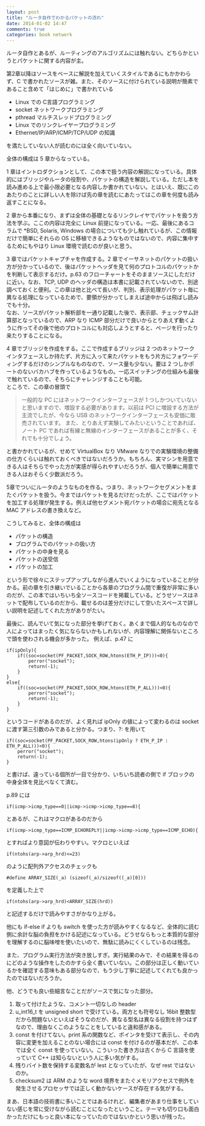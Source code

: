 ```yaml
---
layout: post
title: "ルータ自作でわかるパケットの流れ"
date: 2014-01-02 14:47
comments: true
categories: book network
---
```


ルータ自作とあるが、ルーティングのアルゴリズムには触れない。どちらかというとパケットに関する内容が主。

第2章以降はソースをベースに解説を加えていくスタイルであるにもかかわらず、C で書かれたソースが雑。また、そのソースに付けられている説明が簡素であること含めて「はじめに」で書かれている

* Linux での C言語プログラミング
* socket ネットワークプログラミング
* pthread マルチスレッドプログラミング
* Linux でのリンクレイヤープログラミング
* Ethernet/IP/ARP/ICMP/TCP/UDP の知識

を満たしていない人が読むのには全く向いていない。  

全体の構成は 5 章からなっている。

1 章はイントロダクションとして、この本で扱う内容の解説になっている。具体的にはブリッジやルータの役割や、パケットの構造を解説している。ただし本を読み進める上で最小限必要となる内容しか書かれていない。とはいえ、既にこのあたりのことに詳しい人を除けば先の章を読むにあたってはこの章を何度も読み返すことになる。

2 章から本番になり、まずは全体の基礎となるリンクレイヤでパケットを扱う方法を学ぶ。ここの内容は完全に Linux 前提になっている。一応、最後にあるコラムで *BSD, Solaris, Windows の場合についても少し触れているが、この情報だけで簡単にそれらの OS に移植できるようなものではないので、内容に集中するためにもやはり Linux 環境で読むのが良いと思う。

3 章ではパケットキャプチャを作成する。2 章でイーサネットのパケットの扱い方が分かっているので、後はパケットヘッダを見て何のプロトコルのパケットかを判断して表示するだけ。p.63 のフローチャートをそのままソースにしただけに近い。なお、TCP, UDP のヘッダの構造は本書に記載されていないので、別途調べておくと便利。この章は他と比べて長いが、判別、表示処理がパケット毎に異なる処理になっているためで、要領が分かってしまえば途中からは飛ばし読みでも十分。  
なお、ソースがパケット解析部を一通り記載した後で、表示部、チェックサム計算部となっているので、ARP なり ICMP 部分だけで良いからとりあえず動くように作ってその後で他のプロトコルにも対応しようとすると、ページを行ったり来たりすることになる。

4 章でブリッジを作成をする。ここで作成するブリッジは 2 つのネットワークインタフェースしか持たず、片方に入って来たパケットをもう片方にフォワーディングするだけのシンプルなものなので、ソース量も少ない。要は 2 つしかポートのないバカハブを作っているようなもの。一応スイッチングの仕組みも最後で触れているので、そちらにチャレンジすることも可能。  
ところで、この章の冒頭で

>一般的な PC にはネットワークインターフェースが 1 つしかついていないと思いますので、増設する必要があります。以前は PCI に増設する方法が主流でしたが、今なら USB のネットワークインターフェースも安価に販売されています。
>また、とりあえず実験してみたいということであれば、ノート PC であれば有線と無線のインターフェースがあることが多く、それでも十分でしょう。

と書かかれているが、せめて VirtualBox なり VMware なりでの実験環境の整備の仕方くらいは触れておくべきではないだろうか。もちろん、実マシンを用意できる人はそちらでやった方が実感が得られやすいだろうが、個人で簡単に用意できる人はおそらく少数派だろう。

 5章でついにルータのようなものを作る。つまり、ネットワークセグメントをまたぐパケットを扱う。今まではパケットを見るだけだったが、ここではパケットを加工する処理が発生する。例えば他セグメント宛パケットの場合に宛先となる MAC アドレスの書き換えなど。

 こうしてみると、全体の構成は

- パケットの構造
- ブログラムでのパケットの扱い方
- パケットの中身を見る
- パケットの送受信
- パケットの加工

という形で徐々にステップアップしながら進んでいくようになっていることが分かる。前の章を引き継いでいることから各章のプログラム間で重復が非常に多いのだが、この本ではいちいち全ソースコードを掲載している。どうせソースはネットで配布しているのだから、載せるのは差分だけにして空いたスペースで詳しい説明を記述してくれた方がありがたい。

最後に、読んでいて気になった部分を挙げておく。あくまで個人的なものなので人によってはまったく気にならないかもしれないが、内容理解に関係ないところで頭を使わされる機会が多かった。
例えば、p.47 に

	if(ipOnly){
		if((soc=socket(PF_PACKET,SOCK_ROW,htons(ETH_P_IP)))<0){
			perror("socket");
			return(-1);
		}
	}
	else{
		if((soc=socket(PF_PACKET,SOCK_ROW,htons(ETH_P_ALL)))<0){
			perror("socket");
			return(-1);
		}	
	}

というコードがあるのだが、よく見れば ipOnly の値によって変わるのは socket に渡す第三引数のみであると分かる。つまり、?: を用いて

	if((soc=socket(PF_PACKET,SOCK_ROW,htons(ipOnly ? ETH_P_IP : ETH_P_ALL)))<0){
		perror("socket");
		return(-1);
	}

と書けば、違っている個所が一目で分かり、いちいち読者の側で if ブロックの中身全体を見比べなくて済む。

p.89 には

    if(icmp->icmp_type==0||icmp->icmp->icmp_type==8){

とあるが、これはマクロがあるのだから

    if(icmp->icmp_type==ICMP_ECHOREPLY||icmp->icmp->icmp_type==ICMP_ECHO){

とすればより意図が伝わりやすい。マクロといえば

    if(ntohs(arp->arp_hrd)<=23)

のように配列外アクセスのチェックも

    #define ARRAY_SIZE(_a) (sizeof(_a)/sizeof((_a)[0]))

を定義した上で

    if(ntohs(arp->arp_hrd)<ARRAY_SIZE(hrd))

と記述するだけで読みやすさがかなり上がる。

他にも if-else if よりも switch を使った方が読みやすくなるなど、全体的に読む側に余計な脳の負担をかける記述になっている。どうせならもっと本質的な部分を理解するのに脳味噌を使いたいので、無駄に読みにくくしているのは残念。

また、プログラム実行方法が突き放しすぎ。実行結果のみで、その結果を得るのにどのような操作をしたのかすら全く書いていない。この部分は正しく動いているかを確認する意味もある部分なので、もう少し丁寧に記述してくれても良かったのではないだろうか。

他、どうでも良い些細言なことだがソースで気になった部分。

1. 取って付けたような、コメント一切なしの header 
2. u_int16_t を unsigned short で受けている。両方とも符号なし 16bit 整数型だから問題ないといえばそうなのだが、異なる型名は異なる役割を持つはずなので、理由なくこのようなことをしていると違和感がある。
3. const を付けてない。print 系の関数など、ポインタを受けて表示し、その内容に変更を加えることのない場合には const を付けるのが基本だが、この本では全く const を使っていない。こういった書き方は古くから C 言語を使っていて C++ は知らないという人に多い気がする。
4. 残りバイト数を保持する変数名が lest となっていたが、なぜ rest ではないのか。
5. checksum2 は ARM のような word 境界をまたぐメモリアクセスで例外を発生させるプロセッサでは正しく動かないケースが存在する気がする。

まあ、日本語の技術書に多いことではあるけれど、編集者があまり仕事をしていない感じを常に受けながら読むことになったということ。テーマも切り口も面白かっただけにもっと良い本になっていたのではないかという思いが残った。